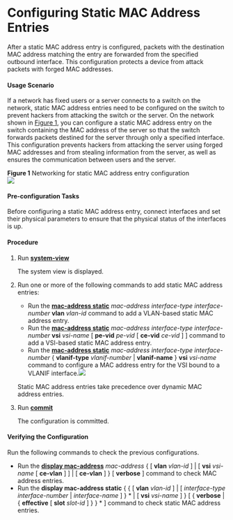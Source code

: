 Configuring Static MAC Address Entries
======================================

After a static MAC address entry is configured, packets with the destination MAC address matching the entry are forwarded from the specified outbound interface. This configuration protects a device from attack packets with forged MAC addresses.

#### Usage Scenario

If a network has fixed users or a server connects to a switch on the network, static MAC address entries need to be configured on the switch to prevent hackers from attacking the switch or the server. On the network shown in [Figure 1](#EN-US_TASK_0172362720__fig_dc_vrp_mac_cfg_000301), you can configure a static MAC address entry on the switch containing the MAC address of the server so that the switch forwards packets destined for the server through only a specified interface. This configuration prevents hackers from attacking the server using forged MAC addresses and from stealing information from the server, as well as ensures the communication between users and the server.

**Figure 1** Networking for static MAC address entry configuration  
![](figure/en-us_image_0000001316577222.png)

#### Pre-configuration Tasks

Before configuring a static MAC address entry, connect interfaces and set their physical parameters to ensure that the physical status of the interfaces is up.


#### Procedure

1. Run [**system-view**](cmdqueryname=system-view)
   
   
   
   The system view is displayed.
2. Run one or more of the following commands to add static MAC address entries:
   
   
   * Run the [**mac-address static**](cmdqueryname=mac-address+vlan%EF%BC%88%E7%B3%BB%E7%BB%9F%E8%A7%86%E5%9B%BE%EF%BC%89) *mac-address* *interface-type interface-number* **vlan** *vlan-id* command to add a VLAN-based static MAC address entry.
   * Run the [**mac-address static**](cmdqueryname=mac-address+vsi) *mac-address* *interface-type interface-number* **vsi** *vsi-name* [ **pe-vid** *pe-vid* [ **ce-vid** *ce-vid* ] ] command to add a VSI-based static MAC address entry.
   * Run the [**mac-address static**](cmdqueryname=mac-address%28%E7%B3%BB%E7%BB%9F%E8%A7%86%E5%9B%BE%29) *mac-address* *interface-type interface-number* { **vlanif-type** *vlanif-number* | **vlanif-name** } **vsi** *vsi-name* command to configure a MAC address entry for the VSI bound to a VLANIF interface.![](../../../../public_sys-resources/note_3.0-en-us.png) 
   
   Static MAC address entries take precedence over dynamic MAC address entries.
3. Run [**commit**](cmdqueryname=commit)
   
   
   
   The configuration is committed.

#### Verifying the Configuration

Run the following commands to check the previous configurations.

* Run the [**display mac-address**](cmdqueryname=display+mac-address) *mac-address* { [ **vlan** *vlan-id* ] | [ **vsi** *vsi-name* [ **ce-vlan** ] ] | [ **ce-vlan** ] } [ **verbose** ] command to check MAC address entries.
* Run the **display mac-address static** { { [ **vlan** *vlan-id* ] | [ *interface-type* *interface-number* | *interface-name* ] } \* | [ **vsi** *vsi-name* ] } [ { **verbose** | { **effective** [ **slot** *slot-id* ] } } \* ] command to check static MAC address entries.
